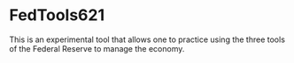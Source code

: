# FedTools621
This is an experimental tool that allows one to practice using the three tools of the Federal Reserve to manage the economy.
